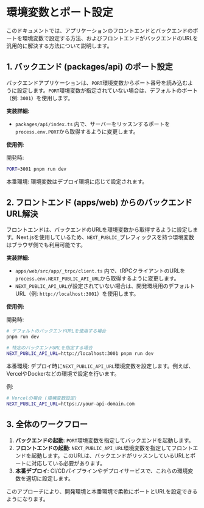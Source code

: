 # 環境変数とポート設定

このドキュメントでは、アプリケーションのフロントエンドとバックエンドのポートを環境変数で設定する方法、およびフロントエンドがバックエンドのURLを汎用的に解決する方法について説明します。

## 1. バックエンド (packages/api) のポート設定

バックエンドアプリケーションは、`PORT`環境変数からポート番号を読み込むように設定します。`PORT`環境変数が指定されていない場合は、デフォルトのポート（例: `3001`）を使用します。

**実装詳細:**
- `packages/api/index.ts` 内で、サーバーをリッスンするポートを`process.env.PORT`から取得するように変更します。

**使用例:**

開発時:
```bash
PORT=3001 pnpm run dev
```

本番環境:
環境変数はデプロイ環境に応じて設定されます。

## 2. フロントエンド (apps/web) からのバックエンドURL解決

フロントエンドは、バックエンドのURLを環境変数から取得するように設定します。Next.jsを使用しているため、`NEXT_PUBLIC_`プレフィックスを持つ環境変数はブラウザ側でも利用可能です。

**実装詳細:**
- `apps/web/src/app/_trpc/client.ts` 内で、tRPCクライアントのURLを`process.env.NEXT_PUBLIC_API_URL`から取得するように変更します。
- `NEXT_PUBLIC_API_URL`が設定されていない場合は、開発環境用のデフォルトURL（例: `http://localhost:3001`）を使用します。

**使用例:**

開発時:
```bash
# デフォルトのバックエンドURLを使用する場合
pnpm run dev

# 特定のバックエンドURLを指定する場合
NEXT_PUBLIC_API_URL=http://localhost:3001 pnpm run dev
```

本番環境:
デプロイ時に`NEXT_PUBLIC_API_URL`環境変数を設定します。例えば、VercelやDockerなどの環境で設定を行います。

例:
```bash
# Vercelの場合 (環境変数設定)
NEXT_PUBLIC_API_URL=https://your-api-domain.com
```

## 3. 全体のワークフロー

1. **バックエンドの起動**: `PORT`環境変数を指定してバックエンドを起動します。
2. **フロントエンドの起動**: `NEXT_PUBLIC_API_URL`環境変数を指定してフロントエンドを起動します。このURLは、バックエンドがリッスンしているURLとポートに対応している必要があります。
3. **本番デプロイ**: CI/CDパイプラインやデプロイサービスで、これらの環境変数を適切に設定します。

このアプローチにより、開発環境と本番環境で柔軟にポートとURLを設定できるようになります。
